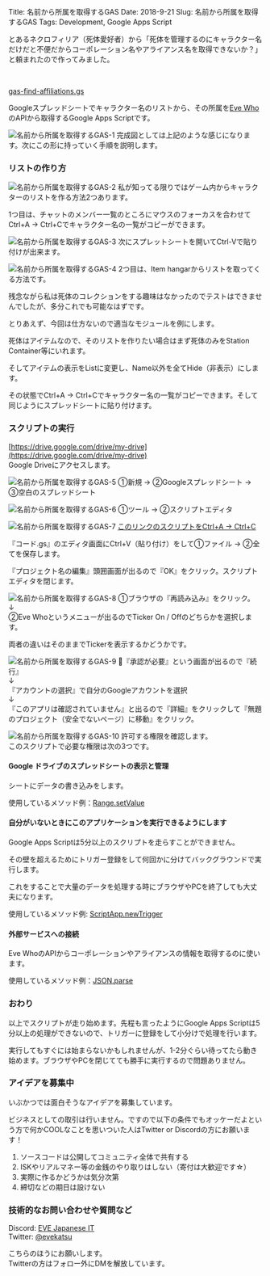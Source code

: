 Title: 名前から所属を取得するGAS
Date: 2018-9-21
Slug: 名前から所属を取得するGAS
Tags: Development, Google Apps Script

とあるネクロフィリア（死体愛好者）から「死体を管理するのにキャラクター名だけだと不便だからコーポレーション名やアライアンス名を取得できないか？」と頼まれたので作ってみました。

<br />

[gas-find-affiliations.gs](https://gist.github.com/EVEKatsu/9242e577e17a2eac6a7a0f29557887ae)

Googleスプレッドシートでキャラクター名のリストから、その所属を[Eve Who](https://evewho.com/)のAPIから取得するGoogle Apps Scriptです。


![名前から所属を取得するGAS-1]({filename}/images/名前から所属を取得するGAS-1.jpg)
完成図としては上記のような感じになります。次にこの形に持っていく手順を説明します。


### リストの作り方
![名前から所属を取得するGAS-2]({filename}/images/名前から所属を取得するGAS-2.jpg)
私が知ってる限りではゲーム内からキャラクターのリストを作る方法2つあります。

1つ目は、チャットのメンバー一覧のところにマウスのフォーカスを合わせてCtrl+A → Ctrl+Cでキャラクター名の一覧がコピーができます。

![名前から所属を取得するGAS-3]({filename}/images/名前から所属を取得するGAS-3.jpg)
次にスプレットシートを開いてCtrl-Vで貼り付けが出来ます。

![名前から所属を取得するGAS-4]({filename}/images/名前から所属を取得するGAS-4.jpg)
2つ目は、Item hangarからリストを取ってくる方法です。

残念ながら私は死体のコレクションをする趣味はなかったのでテストはできませんでしたが、多分これでも可能なはずです。

とりあえず、今回は仕方ないので適当なモジュールを例にします。

死体はアイテムなので、そのリストを作りたい場合はまず死体のみをStation Container等にいれます。

そしてアイテムの表示をListに変更し、Name以外を全てHide（非表示）にします。

その状態でCtrl+A → Ctrl+Cでキャラクター名の一覧がコピーできます。そして同じようにスプレッドシートに貼り付けます。


### スクリプトの実行
[https://drive.google.com/drive/my-drive](https://drive.google.com/drive/my-drive)  
Google Driveにアクセスします。

![名前から所属を取得するGAS-5]({filename}/images/名前から所属を取得するGAS-5.jpg)
①新規 → ②Googleスプレッドシート → ③空白のスプレッドシート

![名前から所属を取得するGAS-6]({filename}/images/名前から所属を取得するGAS-6.jpg)
①ツール → ②スクリプトエディタ

![名前から所属を取得するGAS-7]({filename}/images/名前から所属を取得するGAS-7.jpg)
[このリンクのスクリプトをCtrl+A → Ctrl+C](https://gist.githubusercontent.com/EVEKatsu/9242e577e17a2eac6a7a0f29557887ae/raw/c7bdbc01c942543f64d9b0adc58161cdc5da50ab/gas-find-affiliations.gs)  

『コード.gs』のエディタ画面にCtrl+V（貼り付け）をして①ファイル → ②全てを保存します。

『プロジェクト名の編集』頭囲画面が出るので『OK』をクリック。スクリプトエディタを閉じます。

![名前から所属を取得するGAS-8]({filename}/images/名前から所属を取得するGAS-8.jpg)
①ブラウザの『再読み込み』をクリック。  
↓  
②Eve Whoというメニューが出るのでTicker On / Offのどちらかを選択します。

両者の違いはそのままでTickerを表示するかどうかです。

![名前から所属を取得するGAS-9]({filename}/images/名前から所属を取得するGAS-9.jpg)
『承認が必要』という画面が出るので『続行』  
↓  
『アカウントの選択』で自分のGoogleアカウントを選択  
↓  
『このアプリは確認されていません』と出るので『詳細』をクリックして『無題のプロジェクト（安全でないページ）に移動』をクリック。

![名前から所属を取得するGAS-10]({filename}/images/名前から所属を取得するGAS-10.jpg)
許可する権限を確認します。  
このスクリプトで必要な権限は次の3つです。

#### Google ドライブのスプレッドシートの表示と管理
シートにデータの書き込みをします。

使用しているメソッド例：[Range.setValue](https://developers.google.com/apps-script/reference/spreadsheet/range#setValue(Object))

#### 自分がいないときにこのアプリケーションを実行できるようにします
Google Apps Scriptは5分以上のスクリプトを走らすことができません。

その壁を超えるためにトリガー登録をして何回かに分けてバックグラウンドで実行します。

これをすることで大量のデータを処理する時にブラウザやPCを終了しても大丈夫になります。

使用しているメソッド例: [ScriptApp.newTrigger](https://developers.google.com/apps-script/reference/script/script-app#newtriggerfunctionname)

#### 外部サービスへの接続
Eve WhoのAPIからコーポレーションやアライアンスの情報を取得するのに使います。

使用しているメソッド例：[JSON.parse](https://developers.google.com/apps-script/guides/services/external#work_with_json)

### おわり
以上でスクリプトが走り始めます。先程も言ったようにGoogle Apps Scriptは5分以上の処理ができないので、トリガーに登録をして小分けで処理を行います。

実行してもすぐには始まらないかもしれませんが、1-2分ぐらい待ってたら動き始めます。ブラウザやPCを閉じてても勝手に実行するので問題ありません。

### アイデアを募集中
いぶかつでは面白そうなアイデアを募集しています。

ビジネスとしての取引は行いません。ですので以下の条件でもオッケーだよという方で何かCOOLなことを思いついた人はTwitter or Discordの方にお願います！

1. ソースコードは公開してコミュニティ全体で共有する
1. ISKやリアルマネー等の金銭のやり取りはしない（寄付は大歓迎です☆）
1. 実際に作るかどうかは気分次第
1. 締切などの期日は設けない


### 技術的なお問い合わせや質問など
Discord: [EVE Japanese IT](https://t.co/lTtTmpOgy8)  
Twitter: [@evekatsu](https://twitter.com/evekatsu)  

こちらのほうにお願いします。  
Twitterの方はフォロー外にDMを解放しています。